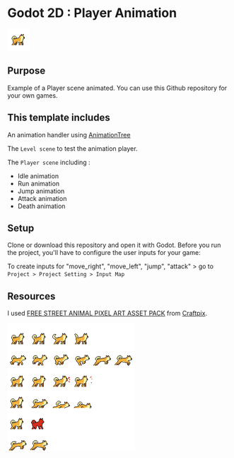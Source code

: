 # Godot 2D : Player Animation

![dog](./icon.png)

## Purpose

Example of a Player scene animated.
You can use this Github repository for your own games.

## This template includes

An animation handler using [AnimationTree](https://docs.godotengine.org/en/stable/tutorials/animation/animation_tree.html)

The `Level scene` to test the animation player.

The `Player scene` including :

- Idle animation
- Run animation
- Jump animation
- Attack animation
- Death animation

## Setup

Clone or download this repository and open it with Godot.
Before you run the project, you'll have to configure the user inputs for your game:

To create inputs for "move_right", "move_left", "jump", "attack" > go to `Project > Project Setting > Input Map`

## Resources

I used [FREE STREET ANIMAL PIXEL ART ASSET PACK](https://craftpix.net/freebies/free-street-animal-pixel-art-asset-pack/) from [Craftpix](https://craftpix.net/).

![dog frames](./assets/character/player.png)
